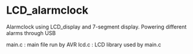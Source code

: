 # LCD_alarmclock
Alarmclock using LCD_display and 7-segment display. Powering different alarms through USB

main.c : main file run by AVR
lcd.c : LCD library used by main.c
